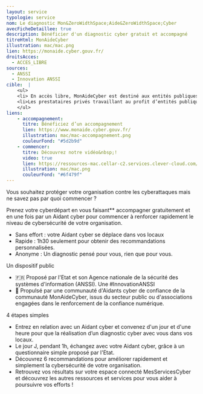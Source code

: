 ```yaml
---
layout: service
typologie: service
nom: Le diagnostic Mon&ZeroWidthSpace;Aide&ZeroWidthSpace;Cyber
avecFicheDetaillee: true
description: Bénéficier d'un diagnostic cyber gratuit et accompagné
titreHtml: MonAideCyber
illustration: mac/mac.png
lien: https://monaide.cyber.gouv.fr/
droitsAcces:
  - ACCES_LIBRE
sources:
  - ANSSI
  - Innovation ANSSI
cible:  |
    <ul>
    <li> En accès libre, MonAideCyber est destiné aux entités publiques et privées en France souhaitant mettre en oeuvre une première démarche de cybersécurité. </li>
    <li>Les prestataires privés travaillant au profit d’entités publiques.</li>
    </ul>
liens:
    - accompagnement:   
      titre: Bénéficiez d’un accompagnement
      lien: https://www.monaide.cyber.gouv.fr/
      illustration: mac/mac-accompagnement.png
      couleurFond: "#5d2b9d"
    - commencer:
      titre: Découvrez notre vidéo&nbsp;!
      video: true
      lien: https://ressources-mac.cellar-c2.services.clever-cloud.com/Video_MAC.mp4
      illustration: mac/mac.png
      couleurFond: "#6f479f"
---
```

Vous souhaitez protéger votre organisation contre les cyberattaques mais ne savez pas par quoi commencer ?

Prenez votre cyberdépart en vous faisant** accompagner gratuitement et en une fois par un Aidant cyber pour commencer à renforcer rapidement le niveau de cybersécurité de votre organisation.
<ul>
  <li>Sans effort : votre Aidant cyber se déplace dans vos locaux</li>
  <li>Rapide : 1h30 seulement pour obtenir des recommandations personnalisées.</li>
  <li>Anonyme : Un diagnostic pensé pour vous, rien que pour vous.</li>
</ul>

Un dispositif public
<ul>
  <li>🇫🇷 Proposé par l'Etat et son Agence nationale de la sécurité des systèmes d'information (ANSSI). Une #InnovationANSSI </li>
  <li>🚀 Propulsé par une communauté d'Aidants cyber de confiance de la communauté MonAideCyber, issus du secteur public ou d'associations engagées dans le renforcement de la confiance numérique.</li>
</ul>

4 étapes simples
<ul>
  <li>Entrez en relation avec un Aidant cyber et convenez d'un jour et d'une heure pour que la réalisation d’un diagnosti﻿c cyber avec vous dans vos locaux.</li>
  <li>Le jour J, pendant 1h, échangez avec votre Aidant cyber, grâce à un questionnaire simple proposé par l'Etat.</li>
  <li>Découvrez 6 recommandations pour améliorer rapidement et simplement la cybersécurité de votre organisation.</li>
  <li>Retrouvez vos résultats sur votre espace connecté MesServicesCyber et découvrez les autres ressources et services pour vous aider à poursuivre vos efforts !</li>
</ul>

